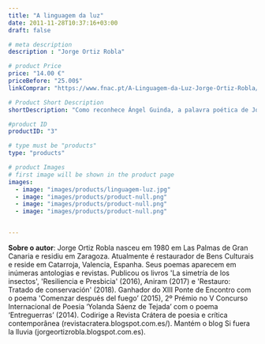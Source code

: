 ```yaml
---
title: "A linguagem da luz"
date: 2011-11-28T10:37:16+03:00
draft: false

# meta description
description : "Jorge Ortiz Robla"

# product Price
price: "14.00 €"
priceBefore: "25.00$"
linkComprar: "https://www.fnac.pt/A-Linguagem-da-Luz-Jorge-Ortiz-Robla/a4833988"

# Product Short Description
shortDescription: "Como reconhece Ángel Guinda, a palavra poética de Jorge Ortiz Robla é fértil por ser tão primordial. Os quatro elementos (água, ar, fogo, terra) conformavam já chaves simbólicas nos seus dois primeiros livros: A simetria dos insectos e Presbicia. Reaparecem em A linguagem da luz. Emergem, a partir da sua estrutura profunda de pensamento, sentimento e desejo. Torna-se alentador que um poeta ainda jovem espalhe as sementes da elegia, visibilize liricamente a morte nesta época opaca que a oculta e despreza. Ortiz Robla avança através da transitoriedade do tempo, confirma-nos o que é luminoso, expansivo e frutífero no que é epifánico. Com a bela e sensível tradução da poeta Sandra Santos, A linguagem da luz, do poeta espanhol Jorge Ortiz Robla, é editado agora em português e aporta em Lisboa, a cidade iluminada e sempre saudosa, melancólica e orgulhosa de sua grande beleza."

#product ID
productID: "3"

# type must be "products"
type: "products"

# product Images
# first image will be shown in the product page
images:
  - image: "images/products/linguagem-luz.jpg"
  - image: "images/products/product-null.png"
  - image: "images/products/product-null.png"
  - image: "images/products/product-null.png"


---
```


**Sobre o autor**: Jorge Ortiz Robla nasceu em 1980 em Las Palmas de Gran Canaria e residiu em Zaragoza. Atualmente é restaurador de Bens Culturais e reside em Catarroja, Valencia, Espanha. Seus poemas aparecem em inúmeras antologias e revistas. Publicou os livros 'La simetría de los insectos', 'Resiliencia e Presbicia' (2016), Aniram (2017) e 'Restauro: Tratado de conservación' (2018). Ganhador do XIII Ponte de Encontro com o poema 'Comenzar después del fuego’ (2015), 2º Prémio no V Concurso Internacional de Poesia ‘Yolanda Sáenz de Tejada’ com o poema ‘Entreguerras’ (2014). Codirige a Revista Crátera de poesia e crítica contemporânea (revistacratera.blogspot.com.es/). Mantém o blog Si fuera la lluvia (jorgeortizrobla.blogspot.com.es).